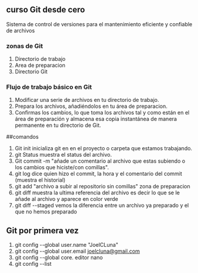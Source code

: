 ## curso Git desde cero 

Sistema de control de versiones para el mantenimiento eficiente y confiable de archivos

### zonas de  Git 
1. Directorio de trabajo 
2. Area de preparacion
3. Directorio Git 

### Flujo de trabajo básico en Git
1. Modificar una serie de archivos en tu directorio  de trabajo.
2. Prepara los archivos, añadiéndolos en tu área de preparacion. 
2. Confirmas los cambios, lo que toma los archivos tal y como están en el área de preparación y almacena esa copia instantánea de manera permanente en tu directorio de Git.

##comandos
1. Git init inicializa git en en el proyecto o carpeta que estamos trabajando.
2. git Status muestra el status del archivo.
3. Git commit -m "añade un comentario al archivo que estas subiendo o los cambios que hiciste/con comillas".
4. git log dice quien hizo el commit, la hora y el comentario del commit (muestra el historial)
5. git add  "archivo a subir al repositorio sin comillas" zona de preparacion 
6. git diff muestra la ultima referencia del archivo es decir lo que se le añade al archivo y aparece en color verde 
7. git diff --staged vemos la diferencia entre un archivo ya preparado y el que no hemos preparado 

## Git por primera vez 

1. git config --global user.name "JoelCLuna" 
2. git config --global user.email joelcluna@gmail.com
3. git config --global core. editor nano 
3. git config --list 

## 

##

##